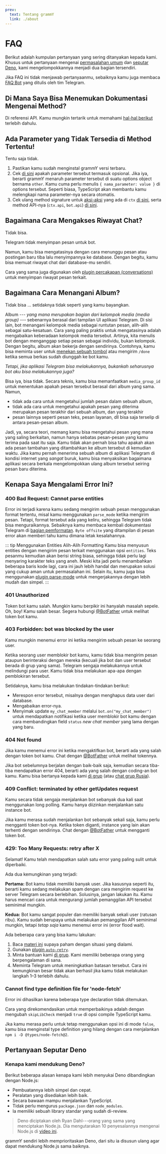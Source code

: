 ```yaml
---
prev:
  text: Tentang grammY
  link: ./about
---
```


# FAQ

Berikut adalah kumpulan pertanyaan yang sering ditanyakan kepada kami.
Khusus untuk pertanyaan mengenai [permasalahan umum](#kenapa-saya-mengalami-error-ini) dan [seputar Deno](#pertanyaan-seputar-deno), kami mengelompokkannya menjadi dua bagian tersendiri.

Jika FAQ ini tidak menjawab pertanyaanmu, sebaiknya kamu juga membaca [FAQ Bot](https://core.telegram.org/bots/faq) yang ditulis oleh tim Telegram.

## Di Mana Saya Bisa Menemukan Dokumentasi Mengenai Method?

Di referensi API.
Kamu mungkin tertarik untuk memahami [hal-hal berikut](../guide/) terlebih dahulu.

## Ada Parameter yang Tidak Tersedia di Method Tertentu!

Tentu saja tidak.

1. Pastikan kamu sudah menginstal grammY versi terbaru.
2. Cek [di sini](https://core.telegram.org/bots/api) apakah parameter tersebut termasuk opsional.
   Jika iya, berarti grammY menaruh parameter tersebut di suatu options object bernama `other`.
   Kamu cuma perlu menulis `{ nama_parameter: value }` di options tersebut.
   Seperti biasa, TypeScript akan membantu kamu melengkapi nama parameter-nya secara otomatis.
3. Cek ulang method signature untuk [aksi-aksi](../guide/context#aksi-yang-tersedia) yang ada di `ctx` [di sini](/ref/core/context#methods), serta method API-nya (`ctx.api`, `bot.api`) [di sini](/ref/core/api#methods).

## Bagaimana Cara Mengakses Riwayat Chat?

Tidak bisa.

Telegram tidak menyimpan pesan untuk bot.

Namun, kamu bisa mengatasinya dengan cara menunggu pesan atau postingan baru tiba lalu menyimpannya ke database.
Dengan begitu, kamu bisa memuat riwayat chat dari database-mu sendiri.

Cara yang sama juga digunakan oleh [plugin percakapan (conversations)](../plugins/conversations) untuk menyimpan riwayat pesan terkait.

## Bagaimana Cara Menangani Album?

Tidak bisa ... setidaknya tidak seperti yang kamu bayangkan.

Album --- _yang mana merupakan bagian dari kelompok media (media group)_ --- sebenarnya berasal dari tampilan UI aplikasi Telegram.
Di sisi lain, bot menangani kelompok media sebagai runtutan pesan, alih-alih sebagai satu-kesatuan.
Cara yang paling praktis untuk mengatasinya adalah mengabaikan keberadaan kelompok media tersebut.
Artinya, kita menulis bot dengan menganggap setiap pesan sebagai individu, bukan kelompok.
Dengan begitu, album akan bekerja dengan sendirinya.
Contohnya, kamu bisa meminta user untuk [menekan sebuah tombol](../plugins/keyboard#keyboard-inline) atau mengirim `/done` ketika semua berkas sudah diunggah ke bot kamu.

_Tetapi, jika aplikasi Telegram bisa melakukannya, bukankah seharusnya bot aku bisa melakukannya juga?_

Bisa iya, bisa tidak.
Secara teknis, kamu bisa memanfaatkan `media_group_id` untuk menentukan apakah pesan tersebut berasal dari album yang sama.
Namun,

- tidak ada cara untuk mengetahui jumlah pesan dalam sebuah album,
- tidak ada cara untuk mengetahui apakah pesan yang diterima merupakan pesan terakhir dari sebuah album, dan yang terakhir
- pesan lainnya seperti pesan teks, pesan layanan, dll bisa saja terselip di antara pesan-pesan album.

Jadi, ya, secara teori, memang kamu bisa mengetahui pesan yang mana yang saling berkaitan, namun hanya sebatas pesan-pesan yang kamu terima pada saat itu saja.
Kamu tidak akan pernah bisa tahu apakah akan ada pesan tambahan yang ditambahkan ke album tersebut di kemudian waktu.
Jika kamu pernah menerima sebuah album di aplikasi Telegram di kondisi internet yang _sangat_ buruk, kamu bisa menyaksikan bagaimana aplikasi secara berkala mengelompokkan ulang album tersebut seiring pesan baru diterima.

## Kenapa Saya Mengalami Error Ini?

### 400 Bad Request: Cannot parse entities

Error ini terjadi karena kamu sedang mengirim sebuah pesan menggunakan format tertentu, misal kamu menggunakan `parse_mode` ketika mengirim pesan.
Tetapi, format tersebut ada yang keliru, sehingga Telegram tidak bisa menguraikannya.
Sebaiknya kamu membaca kembali dokumentasi Telegram di [bagian pemformatan](https://core.telegram.org/bots/api#formatting-options).
`Byte offsite` yang ditampilan di pesan error akan memberi tahu kamu dimana letak kesalahannya.

::: tip Menggunakan Entities Alih-Alih Formatting
Kamu bisa menyusun entities dengan mengirim pesan terkait menggunakan opsi `entities`.
Teks pesanmu kemudian akan berisi string biasa, sehingga tidak perlu lagi menyaring karakter teks yang aneh.
Meski kita jadi perlu menambahkan beberapa baris kode lagi, cara ini jauh lebih handal dan merupakan solusi yang cukup aman untuk permasalahan ini.
Selain itu, kamu juga bisa menggunakan [plugin parse-mode](../plugins/parse-mode) untuk mengerjakannya dengan lebih mudah dan simpel.
:::

### 401 Unauthorized

Token bot kamu salah.
Mungkin kamu berpikir ini hanyalah masalah sepele.
Oh, boy!
Kamu salah besar.
Segera hubungi [@BotFather](https://t.me/BotFather) untuk melihat token bot kamu.

### 403 Forbidden: bot was blocked by the user

Kamu mungkin menemui error ini ketika mengirim sebuah pesan ke seorang user.

Ketika seorang user memblokir bot kamu, kamu tidak bisa mengirim pesan ataupun berinteraksi dengan mereka (kecuali jika bot dan user tersebut berada di grup yang sama).
Telegram sengaja melakukannya untuk melindungi para user.
Kamu tidak bisa melakukan apa-apa dengan pemblokiran tersebut.

Setidaknya, kamu bisa melakukan tindakan-tindakan berikut:

- Merespon error tersebut, misalnya dengan menghapus data user dari database.
- Mengabaikan error-nya.
- Menyimak update `my_chat_member` melalui `bot.on("my_chat_member")` untuk mendapatkan notifikasi ketika user memblokir bot kamu dengan cara membandingkan field `status` _new chat member_ yang lama dengan yang baru.

### 404 Not found

Jika kamu menemui error ini ketika mengaktifkan bot, berarti ada yang salah dengan token bot kamu.
Chat dengan [@BotFather](https://t.me/BotFather) untuk melihat tokennya.

Jika bot sebelumnya berjalan dengan baik-baik saja, kemudian secara tiba-tiba mendapatkan error 404, berarti ada yang salah dengan coding-an bot kamu.
Kamu bisa bertanya kepada kami [di grup](https://t.me/grammyjs) (atau [chat grup Rusia](https://t.me/grammyjs_ru)).

### 409 Conflict: terminated by other getUpdates request

Kamu secara tidak sengaja menjalankan bot sebanyak dua kali saat menggunakan long polling.
Kamu hanya diizinkan menjalankan satu instance bot.

Jika kamu merasa sudah menjalankan bot sebanyak sekali saja, kamu perlu mengganti token bot-nya.
Ketika token diganti, instance yang lain akan terhenti dengan sendirinya.
Chat dengan [@BotFather](https://t.me/BotFather) untuk mengganti token bot.

### 429: Too Many Requests: retry after X

Selamat!
Kamu telah mendapatkan salah satu error yang paling sulit untuk diperbaiki.

Ada dua kemungkinan yang terjadi:

**Pertama:** Bot kamu tidak memiliki banyak user.
Jika kasusnya seperti itu, berarti kamu sedang melakukan spam dengan cara mengirim request ke server Telegram secara berlebihan.
Solusinya, jangan lakukan itu.
Kamu harus mencari cara untuk mengurangi jumlah pemanggilan API tersebut seminimal mungkin.

**Kedua:** Bot kamu sangat populer dan memiliki banyak sekali user (ratusan ribu).
Kamu sudah berupaya untuk melakukan pemanggilan API seminimal mungkin, tetapi _tetap saja_ kamu menemui error ini (error flood wait).

Ada beberapa cara yang bisa kamu lakukan:

1. Baca [materi ini](../advanced/flood) supaya paham dengan situasi yang dialami.
2. Gunakan [plugin `auto-retry`](../plugins/auto-retry).
3. Minta bantuan kami [di grup](https://t.me/grammyjs).
   Kami memiliki beberapa orang yang berpengalaman di sana.
4. Meminta Telegram untuk meningkatkan batasan tersebut.
   Cara ini kemungkinan besar tidak akan berhasil jika kamu tidak melakukan langkah 1–3 terlebih dahulu.

### Cannot find type definition file for 'node-fetch'

Error ini dihasilkan karena beberapa type declaration tidak ditemukan.

Cara yang direkomendasikan untuk memperbaikinya adalah dengan mengubah `skipLibCheck` menjadi `true` di opsi compile TypeScript kamu.

Jka kamu merasa perlu untuk tetap menggunakan opsi ini di mode `false`, kamu bisa menginstal type definition yang hilang dengan cara menjalankan `npm i -D @types/node-fetch@2`.

## Pertanyaan Seputar Deno

### Kenapa kami mendukung Deno?

Berikut beberapa alasan kenapa kami lebih menyukai Deno dibandingkan dengan Node.js:

- Pembuatannya lebih simpel dan cepat.
- Peralatan yang disediakan lebih baik.
- Secara bawaan mampu menjalankan TypeScript.
- Tidak perlu mengurus `package.json` dan `node_modules`.
- Ia memiliki sebuah library standar yang sudah di-review.

> Deno diciptakan oleh Ryan Dahl---orang yang sama yang menciptakan Node.js.
> Dia mengutarakan 10 penyesalannya mengenai Node.js di [video ini](https://youtu.be/M3BM9TB-8yA).

grammY sendiri lebih memprioritaskan Deno, dari situ ia disusun ulang agar dapat mendukung Node.js sama baiknya.
